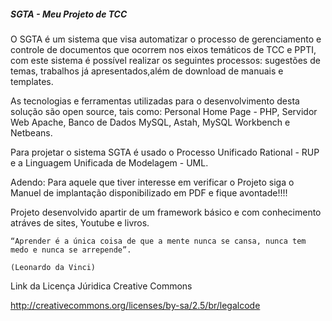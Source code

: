 ##### SGTA - Meu Projeto de TCC #####

O SGTA é um sistema que visa automatizar o processo de gerenciamento e controle de documentos que ocorrem nos eixos temáticos de TCC e PPTI, com este sistema é
possível realizar os seguintes processos: sugestões de temas, trabalhos já apresentados,além de download de manuais e templates.

As tecnologias e ferramentas utilizadas para o desenvolvimento desta solução são open source, tais como: Personal Home Page - PHP, Servidor Web Apache, Banco de Dados MySQL, Astah, MySQL Workbench  e Netbeans.

Para projetar o sistema SGTA é usado o Processo Unificado Rational - RUP e a Linguagem Unificada de Modelagem - UML. 

Adendo: Para aquele que tiver interesse em verificar o Projeto siga o Manuel de implantação disponibilizado em PDF e fique avontade!!!!

Projeto desenvolvido apartir de um framework básico e com conhecimento atráves de sites, Youtube e livros.



                                                                                                     
    “Aprender é a única coisa de que a mente nunca se cansa, nunca tem medo e nunca se arrepende”.   
                                                                         (Leonardo da Vinci)        
                                                                                                     
                                                                        
                                                                          

 Link da Licença Júridica Creative Commons
 
 http://creativecommons.org/licenses/by-sa/2.5/br/legalcode

